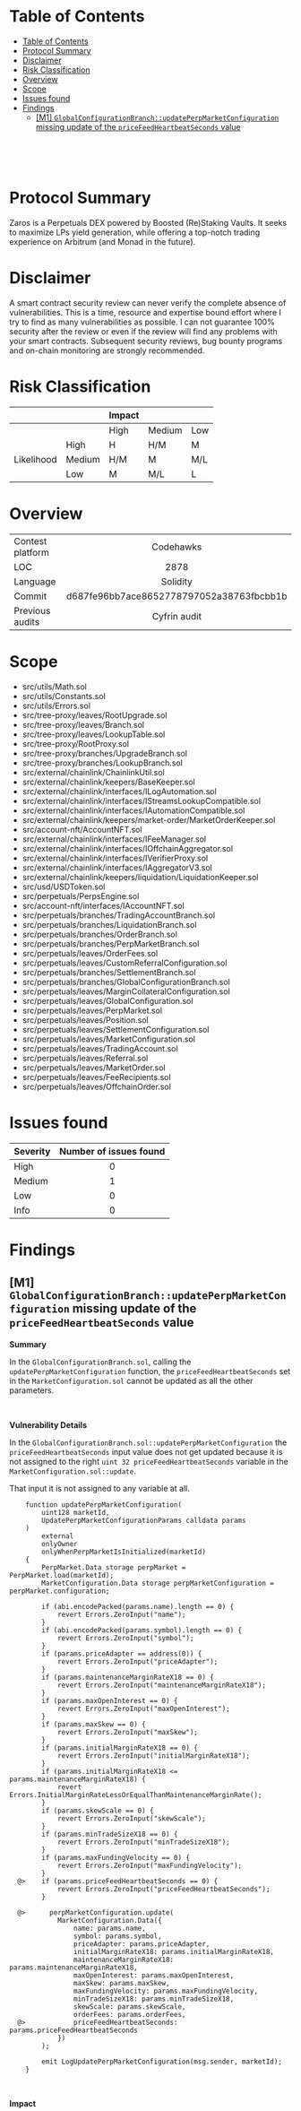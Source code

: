 <!--
---
title: Security Review Report
author: 4th05
date: July 31, 2024
header-includes:
  - \usepackage{titling}
  - \usepackage{graphicx}
---

\begin{titlepage}
    \centering
    \begin{figure}[h]
        \centering
        \includegraphics[width=0.5\textwidth]{logo.pdf} 
    \end{figure}
    \vspace*{2cm}
    {\Huge\bfseries 4th05\par}
    \vspace{3cm}
    {\Huge Zaros\par} 
    \vspace{0.5cm}
    {\Huge\itshape Security Review Report\par}
    \vfill
    {\Large \ 31 July 2024\par}
\end{titlepage}

\maketitle
CANCEL THIS LINE AND THE FIRST ONE TO TO ABOLISH NOTES AND GET PDF FILE -->




<!-- Your report starts here! -->

<!-- Prepared by: [4th05](https://x.com/0x4th05)
Lead Auditors:  
- xxxxxxx
\begin{flushright}...\end{flushright}
-->

&nbsp;

&nbsp;

&nbsp;

&nbsp;

&nbsp;


# Table of Contents

- [Table of Contents](#table-of-contents)
- [Protocol Summary](#protocol-summary)
- [Disclaimer](#disclaimer)
- [Risk Classification](#risk-classification)
- [Overview](#overview)
- [Scope](#scope)
- [Issues found](#issues-found)
- [Findings](#findings)
  - [\[M1\] `GlobalConfigurationBranch::updatePerpMarketConfiguration` missing update of the `priceFeedHeartbeatSeconds` value](#m1-globalconfigurationbranchupdateperpmarketconfiguration-missing-update-of-the-pricefeedheartbeatseconds-value)

&nbsp;

&nbsp;


# Protocol Summary

Zaros is a Perpetuals DEX powered by Boosted (Re)Staking Vaults. It seeks to maximize LPs yield generation, while offering a top-notch trading experience on Arbitrum (and Monad in the future).

# Disclaimer

A smart contract security review can never verify the complete absence of vulnerabilities. This is a time, resource and expertise bound effort where I try to find as many vulnerabilities as possible. I can not guarantee 100% security after the review or even if the review will find any problems with your smart contracts. Subsequent security reviews, bug bounty programs and on-chain monitoring are strongly recommended. 



# Risk Classification

|            |        | Impact |        |     |
| ---------- | ------ | ------ | ------ | --- |
|            |        | High   | Medium | Low |
|            | High   | H      | H/M    | M   |
| Likelihood | Medium | H/M    | M      | M/L |
|            | Low    | M      | M/L    | L   |



# Overview 

|                  |                                          |
| ---------------- | :--------------------------------------: |
| Contest platform |                Codehawks                 |
| LOC              |                   2878                   |
| Language         |                 Solidity                 |
| Commit           | d687fe96bb7ace8652778797052a38763fbcbb1b |
| Previous audits  |               Cyfrin audit               |



# Scope

 - src/utils/Math.sol
 - src/utils/Constants.sol
 - src/utils/Errors.sol
 - src/tree-proxy/leaves/RootUpgrade.sol
 - src/tree-proxy/leaves/Branch.sol
 - src/tree-proxy/leaves/LookupTable.sol
 - src/tree-proxy/RootProxy.sol
 - src/tree-proxy/branches/UpgradeBranch.sol
 - src/tree-proxy/branches/LookupBranch.sol
 - src/external/chainlink/ChainlinkUtil.sol
 - src/external/chainlink/keepers/BaseKeeper.sol
 - src/external/chainlink/interfaces/ILogAutomation.sol
 - src/external/chainlink/interfaces/IStreamsLookupCompatible.sol
 - src/external/chainlink/interfaces/IAutomationCompatible.sol
 - src/external/chainlink/keepers/market-order/MarketOrderKeeper.sol
 - src/account-nft/AccountNFT.sol
 - src/external/chainlink/interfaces/IFeeManager.sol
 - src/external/chainlink/interfaces/IOffchainAggregator.sol
 - src/external/chainlink/interfaces/IVerifierProxy.sol
 - src/external/chainlink/interfaces/IAggregatorV3.sol
 - src/external/chainlink/keepers/liquidation/LiquidationKeeper.sol
 - src/usd/USDToken.sol
 - src/perpetuals/PerpsEngine.sol
 - src/account-nft/interfaces/IAccountNFT.sol
 - src/perpetuals/branches/TradingAccountBranch.sol
 - src/perpetuals/branches/LiquidationBranch.sol
 - src/perpetuals/branches/OrderBranch.sol
 - src/perpetuals/branches/PerpMarketBranch.sol
 - src/perpetuals/leaves/OrderFees.sol
 - src/perpetuals/leaves/CustomReferralConfiguration.sol
 - src/perpetuals/branches/SettlementBranch.sol
 - src/perpetuals/branches/GlobalConfigurationBranch.sol
 - src/perpetuals/leaves/MarginCollateralConfiguration.sol
 - src/perpetuals/leaves/GlobalConfiguration.sol
 - src/perpetuals/leaves/PerpMarket.sol
 - src/perpetuals/leaves/Position.sol
 - src/perpetuals/leaves/SettlementConfiguration.sol
 - src/perpetuals/leaves/MarketConfiguration.sol
 - src/perpetuals/leaves/TradingAccount.sol
 - src/perpetuals/leaves/Referral.sol
 - src/perpetuals/leaves/MarketOrder.sol
 - src/perpetuals/leaves/FeeRecipients.sol
 - src/perpetuals/leaves/OffchainOrder.sol


# Issues found

| Severity | Number of issues found |
| :------- | :--------------------: |
| High     |           0            |
| Medium   |           1            |
| Low      |           0            |
| Info     |           0            |




# Findings

## [M1] `GlobalConfigurationBranch::updatePerpMarketConfiguration` missing update of the `priceFeedHeartbeatSeconds` value 


**Summary**

In the `GlobalConfigurationBranch.sol`, calling the `updatePerpMarketConfiguration` function, the `priceFeedHeartbeatSeconds` set in the `MarketConfiguration.sol` cannot be updated as all the other parameters.

&nbsp;

**Vulnerability Details**

In the `GlobalConfigurationBranch.sol::updatePerpMarketConfiguration` the `priceFeedHeartbeatSeconds` input value does not get updated because it is not assigned to the right `uint 32 priceFeedHeartbeatSeconds` variable in the `MarketConfiguration.sol::update`.

That input it is not assigned to any variable at all.

```Solidity
    function updatePerpMarketConfiguration(
        uint128 marketId,
        UpdatePerpMarketConfigurationParams calldata params
    )
        external
        onlyOwner
        onlyWhenPerpMarketIsInitialized(marketId)
    {
        PerpMarket.Data storage perpMarket = PerpMarket.load(marketId);
        MarketConfiguration.Data storage perpMarketConfiguration = perpMarket.configuration;

        if (abi.encodePacked(params.name).length == 0) {
            revert Errors.ZeroInput("name");
        }
        if (abi.encodePacked(params.symbol).length == 0) {
            revert Errors.ZeroInput("symbol");
        }
        if (params.priceAdapter == address(0)) {
            revert Errors.ZeroInput("priceAdapter");
        }
        if (params.maintenanceMarginRateX18 == 0) {
            revert Errors.ZeroInput("maintenanceMarginRateX18");
        }
        if (params.maxOpenInterest == 0) {
            revert Errors.ZeroInput("maxOpenInterest");
        }
        if (params.maxSkew == 0) {
            revert Errors.ZeroInput("maxSkew");
        }
        if (params.initialMarginRateX18 == 0) {
            revert Errors.ZeroInput("initialMarginRateX18");
        }
        if (params.initialMarginRateX18 <= params.maintenanceMarginRateX18) {
            revert Errors.InitialMarginRateLessOrEqualThanMaintenanceMarginRate();
        }
        if (params.skewScale == 0) {
            revert Errors.ZeroInput("skewScale");
        }
        if (params.minTradeSizeX18 == 0) {
            revert Errors.ZeroInput("minTradeSizeX18");
        }
        if (params.maxFundingVelocity == 0) {
            revert Errors.ZeroInput("maxFundingVelocity");
        }
  @>    if (params.priceFeedHeartbeatSeconds == 0) {
            revert Errors.ZeroInput("priceFeedHeartbeatSeconds");
        }

  @>      perpMarketConfiguration.update(
            MarketConfiguration.Data({
                name: params.name,
                symbol: params.symbol,
                priceAdapter: params.priceAdapter,
                initialMarginRateX18: params.initialMarginRateX18,
                maintenanceMarginRateX18: params.maintenanceMarginRateX18,
                maxOpenInterest: params.maxOpenInterest,
                maxSkew: params.maxSkew,
                maxFundingVelocity: params.maxFundingVelocity,
                minTradeSizeX18: params.minTradeSizeX18,
                skewScale: params.skewScale,
                orderFees: params.orderFees,
  @>            priceFeedHeartbeatSeconds: params.priceFeedHeartbeatSeconds
            })
        );

        emit LogUpdatePerpMarketConfiguration(msg.sender, marketId);
    }

```

&nbsp;

**Impact**

The owner is not able to update the `priceFeedHeartbeatSeconds` parameter in case of high market volatility or lower available heartbeat of all the `oracles`, accepting this way outdated prices for the market

&nbsp;

**Tools Used**

Manual review

&nbsp;

**Recommendations**

Add a  line of code in the `MarketConfiguration.sol::update` to update the `priceFeedHeartbeatSeconds`

```diff
function update(Data storage self, Data memory params) internal {

self.name = params.name;

self.symbol = params.symbol;

self.priceAdapter = params.priceAdapter;

self.initialMarginRateX18 = params.initialMarginRateX18;

self.maintenanceMarginRateX18 = params.maintenanceMarginRateX18;

self.maxOpenInterest = params.maxOpenInterest;

self.maxSkew = params.maxSkew;

self.maxFundingVelocity = params.maxFundingVelocity;

self.minTradeSizeX18 = params.minTradeSizeX18;

self.skewScale = params.skewScale;

self.orderFees = params.orderFees;

+ self.priceFeedHeartbeatSeconds = params.priceFeedHeartbeatSeconds

}

```
